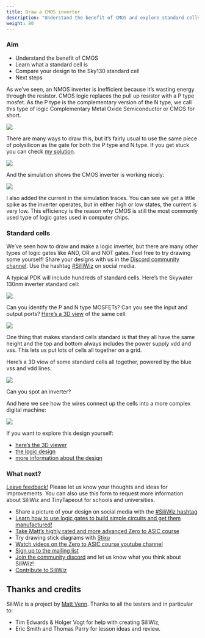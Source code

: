 ```yaml
---
title: Draw a CMOS inverter
description: "Understand the benefit of CMOS and explore standard cells"
weight: 80
---
```


### Aim

*   Understand the benefit of CMOS
*   Learn what a standard cell is
*   Compare your design to the Sky130 standard cell
*   Next steps

As we’ve seen, an NMOS inverter is inefficient because it’s wasting energy through the resistor. CMOS logic replaces the pull up resistor with a P type mosfet. As the P type is the complementary version of the N type, we call this type of logic Complementary Metal Oxide Semiconductor or CMOS for short.

![](../images/image35.png?width=20pc)

There are many ways to draw this, but it’s fairly usual to use the same piece of polysilicon as the gate for both the P type and N type. If you get stuck you can check [my solution](https://app.siliwiz.com/?preset%3Dinverter).

![](../images/image56.png)

And the simulation shows the CMOS inverter is working nicely:

![](../images/image40.png)

I also added the current in the simulation traces. You can see we get a little spike as the inverter operates, but in either high or low states, the current is very low. This efficiency is the reason why CMOS is still the most commonly used type of logic gates used in computer chips.

### Standard cells

We’ve seen how to draw and make a logic inverter, but there are many other types of logic gates like AND, OR and NOT gates. Feel free to try drawing some yourself! Share your designs with us in the [Discord community channel](https://discord.gg/e3FK68Z98y). Use the hashtag [#SilliWiz](https://twitter.com/search?q=siliwiz&src=typed_query) on social media.

A typical PDK will include hundreds of standard cells. Here’s the Skywater 130nm inverter standard cell:

![](../images/image62.png)

Can you identify the P and N type MOSFETs? Can you see the input and output ports? [Here’s a 3D view](https://gds-viewer.tinytapeout.com/?model%3Dhttps://tinytapeout.github.io/sky130B-cells-gltf/cells/sky130_fd_sc_hd__inv_1.gds.gltf) of the same cell:

![](../images/image18.png)

One thing that makes standard cells standard is that they all have the same height and the top and bottom always includes the power supply vdd and vss. This lets us put lots of cells all together on a grid.

Here’s a 3D view of some standard cells all together, powered by the blue vss and vdd lines.

![](../images/image11.png)

Can you spot an inverter?

And here we see how the wires connect up the cells into a more complex digital machine:

![](../images/image43.png)

If you want to explore this design yourself:

*   [here’s the 3D viewer](https://gds-viewer.tinytapeout.com/?model%3Dhttps://tinytapeout.github.io/tt02-test-invert/tinytapeout.gds.gltf)
*   [the logic design](https://wokwi.com/projects/341535056611770964)
*   [more information about the design](https://tinytapeout.com/runs/tt02/000/)

### What next?

[Leave feedback!](https://forms.gle/fY5phQRc2dnzBRmf9) Please let us know your thoughts and ideas for improvements. You can also use this form to request more information about SiliWiz and TinyTapeout for schools and universities.

*   Share a picture of your design on social media with the [#SiliWiz hashtag](https://twitter.com/search?q=siliwiz&src=typed_query)
*   [Learn how to use logic gates to build simple circuits and get them manufactured!](http://tinytapeout.com)
*   [Take Matt’s highly rated and more advanced Zero to ASIC course](https://zerotoasiccourse.com)
*   Try drawing stick diagrams with [Stixu](https://stixu.io/)
*   [Watch videos on the Zero to ASIC course youtube channel](https://youtube.com/zerotoasic)
*   [Sign up to the mailing list](https://zerotoasiccourse.com/newsletter)
*   [Join the community discord](https://discord.gg/e3FK68Z98y) and let us know what you think about SiliWiz!
*   [Contribute to SiliWiz](https://github.com/wokwi/siliwiz/issues)

Thanks and credits
------------------

SiliWiz is a project by [Matt Venn](https://mattvenn.net/). Thanks to all the testers and in particular to:

*   Tim Edwards & Holger Vogt for help with creating SiliWiz,
*   Eric Smith and Thomas Parry for lesson ideas and review.
